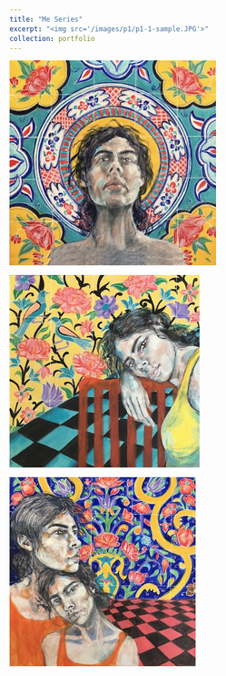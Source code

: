 ```yaml
---
title: "Me Series"
excerpt: "<img src='/images/p1/p1-1-sample.JPG'>"
collection: portfolio
---
```



[ ![](/images/p1/p1-1-sample.JPG) ](/images/p1/p1-1.JPG)

[ ![](/images/p1/p1-2-sample.JPG) ](/images/p1/p1-2.JPG)

[ ![](/images/p1/p1-3-sample.JPG) ](/images/p1/p1-3.JPG)
